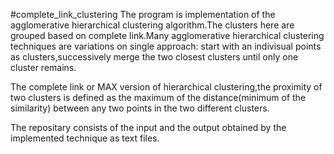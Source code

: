 #complete_link_clustering
The program is implementation of the agglomerative hierarchical clustering algorithm.The clusters here are grouped based on complete link.Many agglomerative hierarchical clustering techniques are variations on single approach: start with an indivisual points as clusters,successively merge the two closest clusters until only one cluster remains.

The complete link or MAX version of hierarchical clustering,the proximity of two clusters is defined as the maximum of the distance(minimum of the similarity) between any two points in the two different clusters.

The repositary consists of the input and the output obtained by the implemented technique as text files.


